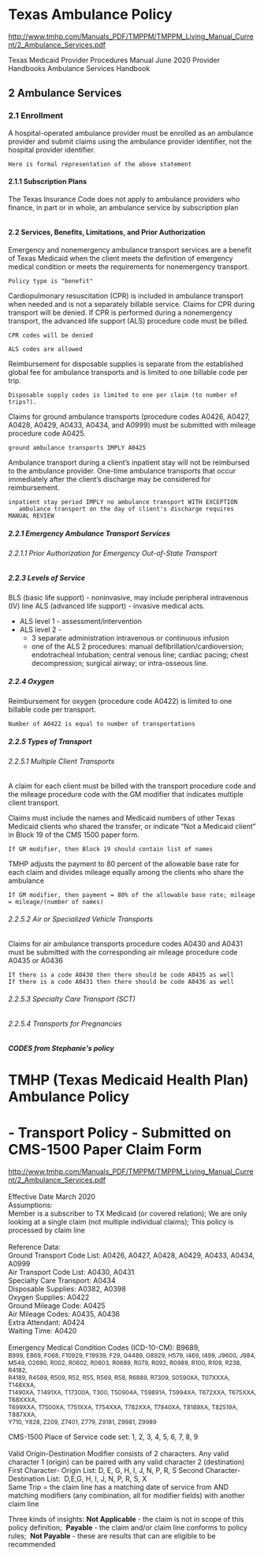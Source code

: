 # Texas Ambulance Policy

http://www.tmhp.com/Manuals_PDF/TMPPM/TMPPM_Living_Manual_Current/2_Ambulance_Services.pdf

Texas Medicaid
Provider Procedures Manual
June 2020
Provider
Handbooks
Ambulance Services Handbook

## 2 Ambulance Services

### 2.1 Enrollment

A hospital-operated ambulance provider must be enrolled as an ambulance provider and submit claims using the ambulance provider identifier, not the hospital provider identifier.

```
Here is formal representation of the above statement
```

#### 2.1.1 Subscription Plans

The Texas Insurance Code does not apply to ambulance providers who finance, in part or in whole, an ambulance service by subscription plan

```
```

#### 2.2 Services, Benefits, Limitations, and Prior Authorization

Emergency and nonemergency ambulance transport services are a benefit of Texas Medicaid when the client meets the definition of emergency medical condition or meets the requirements for nonemergency transport.

```
Policy type is "benefit"
```

Cardiopulmonary resuscitation (CPR) is included in ambulance transport when needed and is not a separately billable service. Claims for CPR during transport will be denied. If CPR is performed during a nonemergency transport, the advanced life support (ALS) procedure code must be billed.

```
CPR codes will be denied
```

```
ALS codes are allowed
```

Reimbursement for disposable supplies is separate from the established global fee for ambulance transports and is limited to one billable code per trip.

```
Disposable supply codes is limited to one per claim (to number of trips?).
```

Claims for ground ambulance transports (procedure codes A0426, A0427, A0428, A0429, A0433,
A0434, and A0999) must be submitted with mileage procedure code A0425.

```
ground ambulance transports IMPLY A0425
```

Ambulance transport during a client’s inpatient stay will not be reimbursed to the ambulance provider.
One-time ambulance transports that occur immediately after the client’s discharge may be considered for reimbursement.

```
inpatient stay period IMPLY no ambulance transport WITH EXCEPTION
   ambulance transport on the day of client's discharge requires MANUAL REVIEW
```

##### 2.2.1 Emergency Ambulance Transport Services

###### 2.2.1.1 Prior Authorization for Emergency Out-of-State Transport

##### 2.2.3 Levels of Service

BLS (basic life support) - noninvasive, may include peripheral intravenous (IV) line
ALS (advanced life support) - invasive medical acts.
 - ALS level 1 - assessment/intervention
 - ALS level 2 - 
   - 3 separate administration intravenous or continuous infusion
   - one of the ALS 2 procedures: 
     manual defibrillation/cardioversion; 
     endotracheal intubation; 
     central venous line; 
     cardiac pacing; 
     chest decompression; 
     surgical airway; or intra-osseous line.

##### 2.2.4 Oxygen

Reimbursement for oxygen (procedure code A0422) is limited to one billable code per transport.

```
Number of A0422 is equal to number of transportations
```

##### 2.2.5 Types of Transport

###### 2.2.5.1 Multiple Client Transports

A claim for each client must be billed with the transport procedure code and the mileage procedure code with the GM modifier that indicates multiple client transport.


Claims must include the names and Medicaid numbers of other Texas Medicaid clients who shared the transfer, or indicate “Not a Medicaid client” in Block 19 of the CMS 1500 paper form.

```
If GM modifier, then Block 19 should contain list of names
```

TMHP adjusts the payment to 80 percent of the allowable base rate for each claim and divides mileage equally among the clients who share the ambulance

```
If GM modifier, then payment = 80% of the allowable base rate; mileage = mileage/(number of names)
```

###### 2.2.5.2 Air or Specialized Vehicle Transports

Claims for air ambulance transports procedure codes A0430 and A0431 must be submitted with the corresponding air mileage procedure code A0435 or A0436

```
If there is a code A0430 then there should be code A0435 as well
If there is a code A0431 then there should be code A0436 as well
```

###### 2.2.5.3 Specialty Care Transport (SCT)

###### 2.2.5.4 Transports for Pregnancies



##### CODES from Stephanie's policy

<h1>TMHP (Texas Medicaid Health Plan) Ambulance Policy&nbsp;</h1>
<h1>- Transport Policy - Submitted on CMS-1500 Paper Claim Form</h1>
<div><a href="http://www.tmhp.com/Manuals_PDF/TMPPM/TMPPM_Living_Manual_Current/2_Ambulance_Services.pdf" rel="nofollow noopener noreferrer">http://www.tmhp.com/Manuals_PDF/TMPPM/TMPPM_Living_Manual_Current/2_Ambulance_Services.pdf</a>
<br></div><div><br></div><div>Effective Date March 2020</div><div>Assumptions:</div><div>Member is a subscriber to TX Medicaid (or covered relation);&nbsp;<span>We are only looking at a single claim (not multiple individual claims);&nbsp;</span><span>This policy is processed by claim line</span></div><div><br></div>
<div>Reference Data:</div>
<div><span>Ground Transport Code List: A</span><span>0426, A0427, A0428, A0429, A0433,&nbsp;</span><span>A0434, A0999</span><br></div>
<div>Air Transport Code List: A0430, A0431</div>
<div>Specialty Care Transport: A0434</div>
<div>Disposable Supplies: A0382, A0398</div>
<div>Oxygen Supplies: A0422</div>
<div>Ground Mileage Code: A0425</div><div>Air Mileage Codes: A0435, A0436</div><div>Extra Attendant: A0424</div><div>Waiting Time: A0420</div><div><br></div><div><span>Emergency Medical Condition Codes (ICD-10-CM):&nbsp;</span><font>B9689,</font><br></div><div><font style="font-size: 12px">B999, E869, F068, F10929, F19939, F29, G4489, G8929, H579, I469, I499, J9600, J984,<br>M549, O2690, R002, R0602, R0603, R0689, R079, R092, R0989, R100, R109, R238, R4182,<br>R4189, R4589, R509, R52, R55, R569, R58, R6889, R7309, S0590XA, T07XXXA, T148XXA,<br>T1490XA, T1491XA, T17300A, T300, T50904A, T59891A, T5994XA, T672XXA, T675XXA, T68XXXA,<br>T699XXA, T7500XA, T751XXA, T754XXA, T782XXA, T7840XA, T8189XA, T82519A, T887XXA,<br>Y710, Y828, Z209, Z7401, Z779, Z9181, Z9981, Z9989</font></div><p class="MsoNormal" style="margin-bottom: 0in ; margin-bottom: 0.0001pt ; line-height: normal"></p><div><span>
CMS-1500 Place of Service code set: 1, 2, 3, 4, 5, 6, 7, 8, 9</span><br></div><div><br></div><div><span>
Valid Origin-Destination Modifier consists of 2 characters. Any valid character 1 (origin) can be paired with any valid character 2 (destination)</span><br></div>
First Character- Origin List: D, E, G, H, I, J, N, P, R, S</div>
Second Character-Destination List:&nbsp; D,E,G, H, I, J, N, P, R, S, X<div>
Same Trip = the claim line has a matching date of service from AND matching modifiers (any combination, all for modifier fields) with another claim line

Three kinds of insights:
<b>Not Applicable </b><span>- the claim is not in scope of this policy definition;&nbsp;</span>
<b>Payable </b><span>- the claim and/or claim line conforms to policy rules;&nbsp;</span>
<b>Not Payable </b><span>- these are results that can are eligible to be recommended</span>

